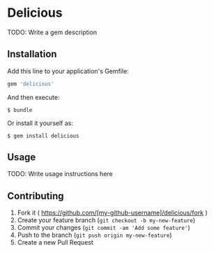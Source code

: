 # Delicious

TODO: Write a gem description

## Installation

Add this line to your application's Gemfile:

```ruby
gem 'delicious'
```

And then execute:

    $ bundle

Or install it yourself as:

    $ gem install delicious

## Usage

TODO: Write usage instructions here

## Contributing

1. Fork it ( https://github.com/[my-github-username]/delicious/fork )
2. Create your feature branch (`git checkout -b my-new-feature`)
3. Commit your changes (`git commit -am 'Add some feature'`)
4. Push to the branch (`git push origin my-new-feature`)
5. Create a new Pull Request
